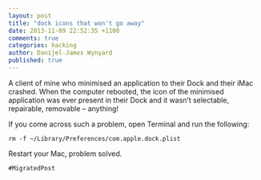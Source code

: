 ```yaml
---
layout: post
title: "dock icons that won't go away"
date: 2013-11-09 22:52:35 +1100
comments: true
categories: hacking
author: Danijel-James Wynyard
published: true
---
```

A client of mine who minimised an application to their Dock and their iMac crashed. When the computer rebooted, the icon of the minimised application was ever present in their Dock and it wasn’t selectable, repairable, removable – anything!

If you come across such a problem, open Terminal and run the following:

    rm -f ~/Library/Preferences/com.apple.dock.plist

Restart your Mac, problem solved.

`#MigratedPost`
